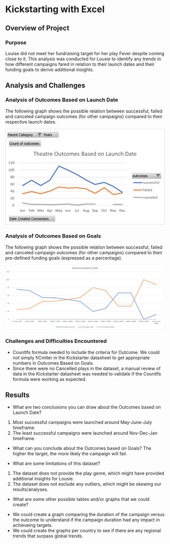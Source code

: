 # Kickstarting with Excel

## Overview of Project

### Purpose
Louise did not meet her fundraising target for her play Fever despite coming close to it. This analysis was conducted for Lousie to identify any trends in how different campaigns fared in relation to their launch dates and their funding goals to derive additional insights.

## Analysis and Challenges

### Analysis of Outcomes Based on Launch Date

The following graph shows the possible relation between successful, failed and canceled campaign outcomes (for other campaigns) compared to their respective launch dates. 

![Theater_Outcomes_vs_Launch](https://github.com/SBaig01/kickstarter-analysis/blob/d21d898dbb1c6fb7a306d32a55cf2026d6462d61/Theater_Outcomes_vs_Launch.png)

### Analysis of Outcomes Based on Goals

The following graph shows the possible relation between successful, failed and canceled campaign outcomes (for other campaigns) compared to their pre-defined funding goals (expressed as a percentage).

![Outcomes_vs_Goals](https://github.com/SBaig01/kickstarter-analysis/blob/e36710ca997fda482d7675e6e94ffcc172b62b2e/Outcomes_vs_Goals.png)

### Challenges and Difficulties Encountered
* CountIfs formula needed to include the criteria for Outcome. We could not simply fiCmlter in the Kickstarter datasheet to get appropriate numbers in Outcomes Based on Goals.
* Since there were no Cancelled plays in the dataset, a manual review of data in the Kickstarter datasheet was needed to validate if the CountIfs formula were working as expected.

## Results

- What are two conclusions you can draw about the Outcomes based on Launch Date?
1. Most successful campaigns were launched around May-June-July timeframe.
2. The least successful campaigns were launched around Nov-Dec-Jan timeframe.

- What can you conclude about the Outcomes based on Goals?
The higher the target, the more likely the campaign will fail.

- What are some limitations of this dataset?
1. The dataset does not provide the play genre, which might have provided additional insights for Lousie.
2. The dataset does not exclude any outliers, which might be skewing our results/analyses. 

- What are some other possible tables and/or graphs that we could create?
* We could create a graph comparing the duration of the campaign versus the outcome to understand if the campaign duration had any impact in achieveing targets.
* We could create the graphs per country to see if there are any regional trends that surpass global trends. 

